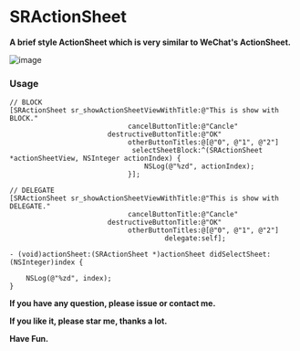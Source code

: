 # SRActionSheet
**A brief style ActionSheet which is very similar to WeChat's ActionSheet.**

![image](https://raw.githubusercontent.com/guowilling/SRActionSheet/master/demoscreen.png)

### Usage

````objc
// BLOCK
[SRActionSheet sr_showActionSheetViewWithTitle:@"This is show with BLOCK."
                             cancelButtonTitle:@"Cancle"
                        destructiveButtonTitle:@"OK"
                             otherButtonTitles:@[@"0", @"1", @"2"]
                              selectSheetBlock:^(SRActionSheet *actionSheetView, NSInteger actionIndex) {
                                 NSLog(@"%zd", actionIndex);
                             }];
````

````objc
// DELEGATE
[SRActionSheet sr_showActionSheetViewWithTitle:@"This is show with DELEGATE."
                             cancelButtonTitle:@"Cancle"
                        destructiveButtonTitle:@"OK"
                             otherButtonTitles:@[@"0", @"1", @"2"]
                                      delegate:self];
                                      
- (void)actionSheet:(SRActionSheet *)actionSheet didSelectSheet:(NSInteger)index {
    
    NSLog(@"%zd", index);
}
````


**If you have any question, please issue or contact me.**

**If you like it, please star me, thanks a lot.**

**Have Fun.**

